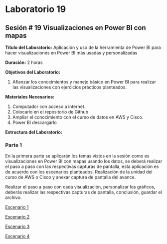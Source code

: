 # Laboratorio 19

## Sesión # 19 Visualizaciones en Power BI con mapas

**Título del Laboratorio:** Aplicación y uso de la herramienta de Power BI para hacer visualizaciones en Power BI más usadas y personalizadas

**Duración:** 2 horas

**Objetivos del Laboratorio:**

1. Afianzar los conocimientos y manejo básico en Power BI para realizar las visualizaciones con ejercicios prácticos planteados.

**Materiales Necesarios:**

1. Computador con acceso a internet.
2. Colocarlo en el repositorio de Github
3. Ampliar el conocimiento con el curso de datos en AWS y Cisco.
4. Power BI descargarlo

**Estructura del Laboratorio:**

### Parte 1

En la primera parte se aplicarán los temas vistos en la sesión como es visualizaciones en Power BI con mapas usando los datos, se deberá realizar el paso a paso con las respectivas capturas de pantalla, esta aplicación es de acuerdo con los escenarios planteados. Realización de la unidad del curso de AWS o Cisco y anexar captura de pantalla del avance.

Realizar el paso a paso con cada visualización, personalizar los gráficos, deberás realizar las respectivas capturas de pantalla, conclusión, guardar el archivo.

[Escenario 1](lab19_1)

[Escenario 2](lab19_2)

[Escenario 3](lab19_3)

[Escenario 4](lab19_4)
